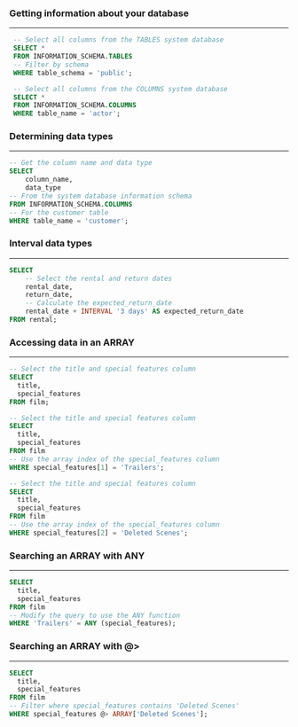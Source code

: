 ### Getting information about your database
____________________________________________
```sql
 -- Select all columns from the TABLES system database
 SELECT * 
 FROM INFORMATION_SCHEMA.TABLES
 -- Filter by schema
 WHERE table_schema = 'public';

 -- Select all columns from the COLUMNS system database
 SELECT * 
 FROM INFORMATION_SCHEMA.COLUMNS 
 WHERE table_name = 'actor';
```

### Determining data types
____________________________________________
```sql
-- Get the column name and data type
SELECT
 	column_name, 
    data_type
-- From the system database information schema
FROM INFORMATION_SCHEMA.COLUMNS 
-- For the customer table
WHERE table_name = 'customer';
```

### Interval data types
____________________________________________
```sql
SELECT
 	-- Select the rental and return dates
	rental_date,
	return_date,
 	-- Calculate the expected_return_date
	rental_date + INTERVAL '3 days' AS expected_return_date
FROM rental;
```

### Accessing data in an ARRAY
____________________________________________
```sql
-- Select the title and special features column 
SELECT 
  title, 
  special_features 
FROM film;

-- Select the title and special features column 
SELECT 
  title, 
  special_features 
FROM film
-- Use the array index of the special_features column
WHERE special_features[1] = 'Trailers';

-- Select the title and special features column 
SELECT 
  title, 
  special_features 
FROM film
-- Use the array index of the special_features column
WHERE special_features[2] = 'Deleted Scenes';
```

### Searching an ARRAY with ANY
____________________________________________
```sql
SELECT
  title, 
  special_features 
FROM film 
-- Modify the query to use the ANY function 
WHERE 'Trailers' = ANY (special_features);
```

### Searching an ARRAY with @>
____________________________________________
```sql
SELECT 
  title, 
  special_features 
FROM film 
-- Filter where special_features contains 'Deleted Scenes'
WHERE special_features @> ARRAY['Deleted Scenes'];
```
